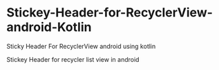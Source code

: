 # Stickey-Header-for-RecyclerView-android-Kotlin
Sticky Header For RecyclerView android using kotlin

Stickey Header for recycler list view in android 
